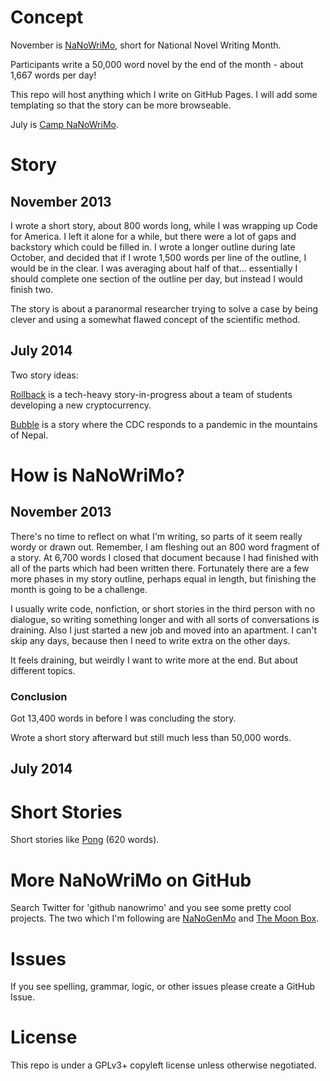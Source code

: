 # Concept

November is <a href="http://nanowrimo.org">NaNoWriMo</a>, short for National Novel Writing Month.

Participants write a 50,000 word novel by the end of the month - about 1,667 words per day!

This repo will host anything which I write on GitHub Pages. I will add some
templating so that the story can be more browseable.

July is <a href="https://campnanowrimo.org/">Camp NaNoWriMo</a>.

# Story

## November 2013

I wrote a short story, about 800 words long, while I was wrapping up Code for America. I
left it alone for a while, but there were a lot of gaps and backstory which could be filled
in. I wrote a longer outline during late October, and decided that if I wrote 1,500 words
per line of the outline, I would be in the clear. I was averaging about half of that...
essentially I should complete one section of the outline per day, but instead I would finish two.

The story is about a paranormal researcher trying to solve a case by being clever and using
a somewhat flawed concept of the scientific method.

## July 2014

Two story ideas:

<a href="http://mapmeld.github.io/NaNoWriMo/rollback.html">Rollback</a> is a tech-heavy story-in-progress about a team of students developing a new cryptocurrency.

<a href="http://mapmeld.github.io/NaNoWriMo/bubble.html">Bubble</a> is a story where the CDC responds to a pandemic in the mountains of Nepal.

# How is NaNoWriMo?

## November 2013

There's no time to reflect on what I'm writing, so parts of it seem really wordy or drawn
out. Remember, I am fleshing out an 800 word fragment of a story. At 6,700 words I closed
that document because I had finished with all of the parts which had been written there.
Fortunately there are a few more phases in my story outline, perhaps equal in length, but
finishing the month is going to be a challenge.

I usually write code, nonfiction, or short stories in the third person with no dialogue,
so writing something longer and with all sorts of conversations is draining. Also I just
started a new job and moved into an apartment. I can't skip any days, because then
I need to write extra on the other days.

It feels draining, but weirdly I want to write more at the end. But about different topics.

### Conclusion
Got 13,400 words in before I was concluding the story.

Wrote a short story afterward but still much less than 50,000 words.

## July 2014


# Short Stories

Short stories like <a href="http://mapmeld.github.io/NaNoWriMo/pong.html">Pong</a> (620 words).

# More NaNoWriMo on GitHub

Search Twitter for 'github nanowrimo' and you see some pretty cool projects. The two which
I'm following are <a href="https://github.com/dariusk/NaNoGenMo">NaNoGenMo</a> and
<a href="https://github.com/sethvincent/the-moon-box">The Moon Box</a>.

# Issues

If you see spelling, grammar, logic, or other issues please create a GitHub Issue.

# License

This repo is under a GPLv3+ copyleft license unless otherwise negotiated.
